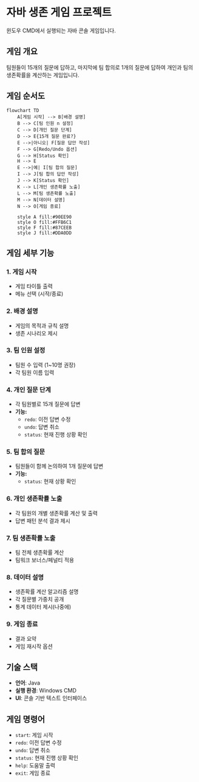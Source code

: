 # 자바 생존 게임 프로젝트

윈도우 CMD에서 실행되는 자바 콘솔 게임입니다.

## 게임 개요
팀원들이 15개의 질문에 답하고, 마지막에 팀 합의로 1개의 질문에 답하여 개인과 팀의 생존확률을 계산하는 게임입니다.

## 게임 순서도

```mermaid
flowchart TD
    A[게임 시작] --> B[배경 설명]
    B --> C[팀 인원 n 설정]
    C --> D[개인 질문 단계]
    D --> E{15개 질문 완료?}
    E -->|아니오| F[질문 답안 작성]
    F --> G[Redo/Undo 옵션]
    G --> H[Status 확인]
    H --> E
    E -->|예| I[팀 합의 질문]
    I --> J[팀 합의 답안 작성]
    J --> K[Status 확인]
    K --> L[개인 생존확률 노출]
    L --> M[팀 생존확률 노출]
    M --> N[데이터 설명]
    N --> O[게임 종료]

    style A fill:#90EE90
    style O fill:#FFB6C1
    style F fill:#87CEEB
    style J fill:#DDA0DD
```

## 게임 세부 기능

### 1. 게임 시작
- 게임 타이틀 출력
- 메뉴 선택 (시작/종료)

### 2. 배경 설명
- 게임의 목적과 규칙 설명
- 생존 시나리오 제시

### 3. 팀 인원 설정
- 팀원 수 입력 (1~10명 권장)
- 각 팀원 이름 입력

### 4. 개인 질문 단계
- 각 팀원별로 15개 질문에 답변
- **기능:**
  - `redo`: 이전 답변 수정
  - `undo`: 답변 취소
  - `status`: 현재 진행 상황 확인

### 5. 팀 합의 질문
- 팀원들이 함께 논의하여 1개 질문에 답변
- **기능:**
  - `status`: 현재 상황 확인

### 6. 개인 생존확률 노출
- 각 팀원의 개별 생존확률 계산 및 출력
- 답변 패턴 분석 결과 제시

### 7. 팀 생존확률 노출
- 팀 전체 생존확률 계산
- 팀워크 보너스/페널티 적용

### 8. 데이터 설명
- 생존확률 계산 알고리즘 설명
- 각 질문별 가중치 공개
- 통계 데이터 제시(나중에)

### 9. 게임 종료
- 결과 요약
- 게임 재시작 옵션

## 기술 스택
- **언어**: Java
- **실행 환경**: Windows CMD
- **UI**: 콘솔 기반 텍스트 인터페이스

## 게임 명령어
- `start`: 게임 시작
- `redo`: 이전 답변 수정
- `undo`: 답변 취소  
- `status`: 현재 진행 상황 확인
- `help`: 도움말 출력
- `exit`: 게임 종료
